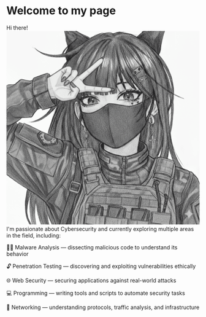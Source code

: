 # Welcome to my page
Hi there!
![icon](icon-catgirl.png)
I'm passionate about Cybersecurity and currently exploring multiple areas in the field, including:

🕵️‍♂️ Malware Analysis — dissecting malicious code to understand its behavior

🔓 Penetration Testing — discovering and exploiting vulnerabilities ethically

🌐 Web Security — securing applications against real-world attacks

💻 Programming — writing tools and scripts to automate security tasks

📡 Networking — understanding protocols, traffic analysis, and infrastructure



